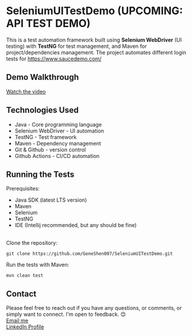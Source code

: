 # SeleniumUITestDemo **(UPCOMING: API TEST DEMO)**
This is a test automation framework built using **Selenium WebDriver** (UI testing) with **TestNG** for test management, and Maven for project/dependencies management. The project automates different login tests for https://www.saucedemo.com/

## Demo Walkthrough

[Watch the video](https://www.youtube.com/watch?v=TG11TTjdgkU)

## Technologies Used
- Java - Core programming language
- Selenium WebDriver - UI automation
- TestNG - Test framework
- Maven - Dependency management
- Git & Github - version control
- Github Actions - CI/CD automation

## Running the Tests

Prerequisites:
- Java SDK (latest LTS version)
- Maven
- Selenium
- TestNG
- IDE (Intellij recommended, but any should be fine)
<br></br>

Clone the repository:
   
`git clone https://github.com/GeneShen007/SeleniumUITestDemo.git`

Run the tests with Maven:

`mvn clean test`

## Contact
Please feel free to reach out if you have any questions, or comments, or simply want to connect. I'm open to feedback. 😊\
[Email me](mailto:geneshen007@gmail.com)\
[LinkedIn Profile](https://www.linkedin.com/in/geneshen007)
